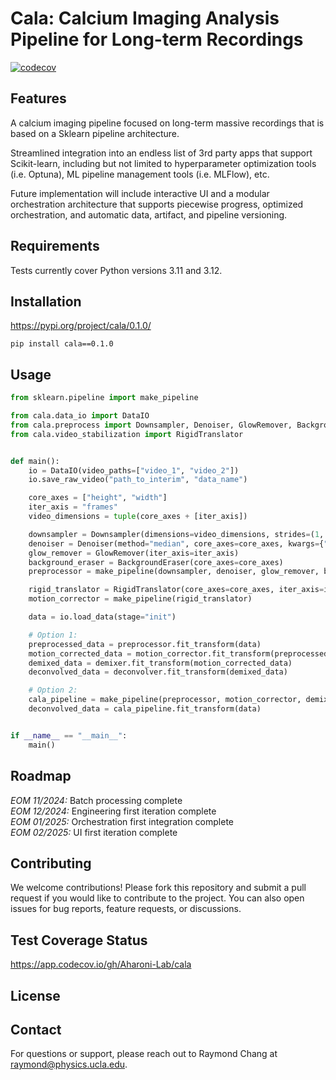 # Cala: Calcium Imaging Analysis Pipeline for Long-term Recordings
[![codecov](https://codecov.io/gh/Aharoni-Lab/cala/graph/badge.svg?token=Apn4YtSvbU)](https://codecov.io/gh/Aharoni-Lab/cala)

## Features
A calcium imaging pipeline focused on long-term massive recordings that is based on a Sklearn pipeline architecture. 

Streamlined integration into an endless list of 3rd party apps that support Scikit-learn, including but not limited to hyperparameter optimization tools (i.e. Optuna), ML pipeline management tools (i.e. MLFlow), etc. 

Future implementation will include interactive UI and a modular orchestration architecture that supports piecewise progress, optimized orchestration, and automatic data, artifact, and pipeline versioning.

## Requirements
Tests currently cover Python versions 3.11 and 3.12.

## Installation
https://pypi.org/project/cala/0.1.0/
```shell
pip install cala==0.1.0
```

## Usage

```python
from sklearn.pipeline import make_pipeline

from cala.data_io import DataIO
from cala.preprocess import Downsampler, Denoiser, GlowRemover, BackgroundEraser
from cala.video_stabilization import RigidTranslator


def main():
    io = DataIO(video_paths=["video_1", "video_2"])
    io.save_raw_video("path_to_interim", "data_name")

    core_axes = ["height", "width"]
    iter_axis = "frames"
    video_dimensions = tuple(core_axes + [iter_axis])

    downsampler = Downsampler(dimensions=video_dimensions, strides=(1, 1, 2))
    denoiser = Denoiser(method="median", core_axes=core_axes, kwargs={"ksize": 7})
    glow_remover = GlowRemover(iter_axis=iter_axis)
    background_eraser = BackgroundEraser(core_axes=core_axes)
    preprocessor = make_pipeline(downsampler, denoiser, glow_remover, background_eraser)

    rigid_translator = RigidTranslator(core_axes=core_axes, iter_axis=iter_axis)
    motion_corrector = make_pipeline(rigid_translator)

    data = io.load_data(stage="init")

    # Option 1:
    preprocessed_data = preprocessor.fit_transform(data)
    motion_corrected_data = motion_corrector.fit_transform(preprocessed_data)
    demixed_data = demixer.fit_transform(motion_corrected_data)
    deconvolved_data = deconvolver.fit_transform(demixed_data)

    # Option 2:
    cala_pipeline = make_pipeline(preprocessor, motion_corrector, demixer, deconvolver)
    deconvolved_data = cala_pipeline.fit_transform(data)


if __name__ == "__main__":
    main()

```
## Roadmap
*EOM 11/2024:* Batch processing complete\
*EOM 12/2024:* Engineering first iteration complete\
*EOM 01/2025:* Orchestration first integration complete\
*EOM 02/2025:* UI first iteration complete

## Contributing
We welcome contributions! Please fork this repository and submit a pull request if you would like to contribute to the project. You can also open issues for bug reports, feature requests, or discussions.

## Test Coverage Status
https://app.codecov.io/gh/Aharoni-Lab/cala

## License

## Contact
For questions or support, please reach out to Raymond Chang at [raymond@physics.ucla.edu](mailto:raymond@physics.ucla.edu).
